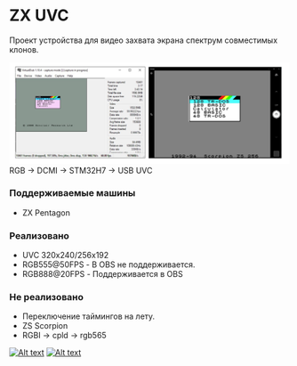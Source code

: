 # ZX UVC

Проект устройства для видео захвата экрана спектрум совместимых клонов.

![Image](./doc/img/header-1.png)
RGB -> DCMI -> STM32H7 -> USB UVC


### Поддерживаемые машины ###

* ZX Pentagon

### Реализовано ###

* UVC 320x240/256x192  
* RGB555@50FPS - В OBS не поддерживается.
* RGB888@20FPS - Поддерживается в OBS

### Не реализовано ###

* Переключение таймингов на лету.
* ZS Scorpion
* RGBI -> cpld -> rgb565


[![Alt text](https://img.youtube.com/vi/VID/0.jpg)](https://www.youtube.com/watch?v=_kUv0Xv1mUQ)
[![Alt text](https://img.youtube.com/vi/VID/0.jpg)](https://www.youtube.com/watch?v=-UVacC2syfI)


